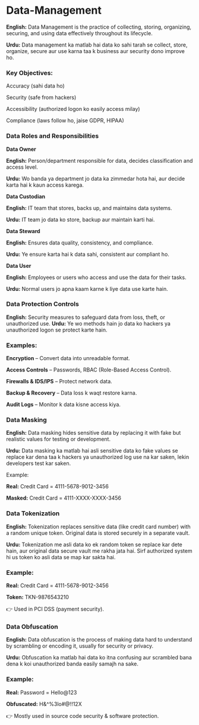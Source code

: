 # Data-Management


**English:**
Data Management is the practice of collecting, storing, organizing, securing, and using data effectively throughout its lifecycle.

**Urdu:**
Data management ka matlab hai data ko sahi tarah se collect, store, organize, secure aur use karna taa k business aur security dono improve ho.

### Key Objectives:

Accuracy (sahi data ho)

Security (safe from hackers)

Accessibility (authorized logon ko easily access milay)

Compliance (laws follow ho, jaise GDPR, HIPAA)

### Data Roles and Responsibilities

**Data Owner**

**English:** Person/department responsible for data, decides classification and access level.

**Urdu:** Wo banda ya department jo data ka zimmedar hota hai, aur decide karta hai k kaun access karega.

**Data Custodian**

**English:** IT team that stores, backs up, and maintains data systems.

**Urdu:** IT team jo data ko store, backup aur maintain karti hai.

**Data Steward**

**English:** Ensures data quality, consistency, and compliance.

**Urdu:** Ye ensure karta hai k data sahi, consistent aur compliant ho.

**Data User**

**English:** Employees or users who access and use the data for their tasks.

**Urdu:** Normal users jo apna kaam karne k liye data use karte hain.

### Data Protection Controls

**English:** Security measures to safeguard data from loss, theft, or unauthorized use.
**Urdu:** Ye wo methods hain jo data ko hackers ya unauthorized logon se protect karte hain.

### Examples:

**Encryption** – Convert data into unreadable format.

**Access Controls** – Passwords, RBAC (Role-Based Access Control).

**Firewalls & IDS/IPS** – Protect network data.

**Backup & Recovery** – Data loss k waqt restore karna.

**Audit Logs** – Monitor k data kisne access kiya.

### Data Masking

**English:**
Data masking hides sensitive data by replacing it with fake but realistic values for testing or development.

**Urdu:**
Data masking ka matlab hai asli sensitive data ko fake values se replace kar dena taa k hackers ya unauthorized log use na kar saken, lekin developers test kar saken.

Example:

**Real:** Credit Card = 4111-5678-9012-3456

**Masked:** Credit Card = 4111-XXXX-XXXX-3456

### Data Tokenization

**English:**
Tokenization replaces sensitive data (like credit card number) with a random unique token. Original data is stored securely in a separate vault.

**Urdu:**
Tokenization me asli data ko ek random token se replace kar dete hain, aur original data secure vault me rakha jata hai. Sirf authorized system hi us token ko asli data se map kar sakta hai.

### Example:

**Real:** Credit Card = 4111-5678-9012-3456

**Token:** TKN-9876543210

👉 Used in PCI DSS (payment security).

### Data Obfuscation

**English:**
Data obfuscation is the process of making data hard to understand by scrambling or encoding it, usually for security or privacy.

**Urdu:**
Obfuscation ka matlab hai data ko itna confusing aur scrambled bana dena k koi unauthorized banda easily samajh na sake.

### Example:

**Real:** Password = Hello@123

**Obfuscated:** H&^%3lo#@!!12X

👉 Mostly used in source code security & software protection.
